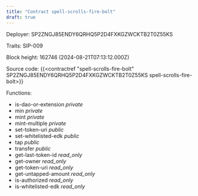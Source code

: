 ```yaml
---
title: "Contract spell-scrolls-fire-bolt"
draft: true
---
```

Deployer: SP2ZNGJ85ENDY6QRHQ5P2D4FXKGZWCKTB2T0Z55KS

Traits:
SIP-009 



Block height: 162746 (2024-08-21T07:13:12.000Z)

Source code: {{<contractref "spell-scrolls-fire-bolt" SP2ZNGJ85ENDY6QRHQ5P2D4FXKGZWCKTB2T0Z55KS spell-scrolls-fire-bolt>}}

Functions:

* is-dao-or-extension _private_
* min _private_
* mint _private_
* mint-multiple _private_
* set-token-uri _public_
* set-whitelisted-edk _public_
* tap _public_
* transfer _public_
* get-last-token-id _read_only_
* get-owner _read_only_
* get-token-uri _read_only_
* get-untapped-amount _read_only_
* is-authorized _read_only_
* is-whitelisted-edk _read_only_
